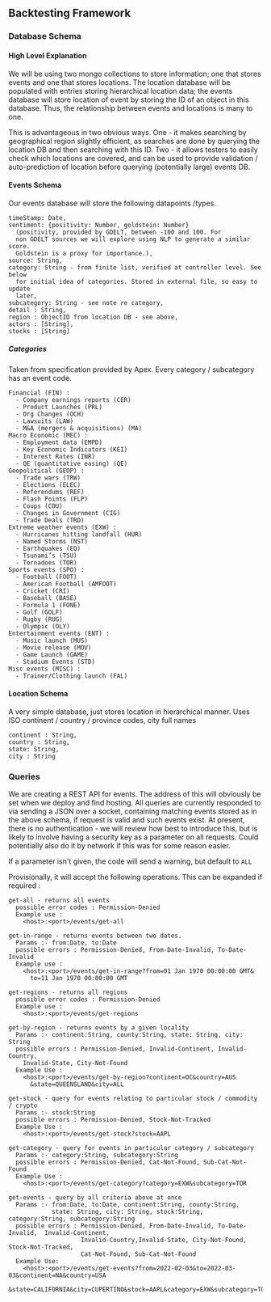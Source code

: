 ## Backtesting Framework

### Database Schema
#### High Level Explanation
We will be using two mongo collections to store information; one that stores
  events and one that stores locations. The location database will be populated
  with entries storing hierarchical location data; the events database will
  store location of event by storing the ID of an object in this database. Thus,
  the relationship between events and locations is many to one.

This is advantageous in two obvious ways. One - it makes searching by geographical
  region slightly efficient, as searches are done by querying the location DB and
  then searching with this ID. Two - it allows testers to easily check which
  locations are covered, and can be used to provide validation / auto-prediction
  of location before querying (potentially large) events DB.

#### Events Schema
Our events database will store the following datapoints /types.

    timeStamp: Date,
    sentiment: {positivity: Number, goldstein: Number}
      (positivity, provided by GDELT, between -100 and 100. For
      non GDELT sources we will explore using NLP to generate a similar score.
      Goldstein is a proxy for importance.),
    source: String,
    category: String - from finite list, verified at controller level. See below
      for initial idea of categories. Stored in external file, so easy to update
      later,
    subcategory: String - see note re category,
    detail : String,
    region : ObjectID from location DB - see above,
    actors : [String],
    stocks : [String]

##### Categories
Taken from specification provided by Apex. Every category / subcategory has an
  event code.

    Financial (FIN) :
      - Company earnings reports (CER)
      - Product Launches (PRL)
      - Org Changes (OCH)
      - Lawsuits (LAW)
      - M&A (mergers & acquisitions) (MA)
    Macro Economic (MEC) :
      - Employment data (EMPD)
      - Key Economic Indicators (KEI)
      - Interest Rates (INR)
      - QE (quantitative easing) (QE)
    Geopolitical (GEOP) :
      - Trade wars (TRW)
      - Elections (ELEC)
      - Referendums (REF)
      - Flash Points (FLP)
      - Coups (COU)
      - Changes in Government (CIG)
      - Trade Deals (TRD)
    Extreme weather events (EXW) :
      - Hurricanes hitting landfall (HUR)
      - Named Storms (NST)
      - Earthquakes (EQ)
      - Tsunami’s (TSU)
      - Tornadoes (TOR)
    Sports events (SPO) :
      - Football (FOOT)
      - American Football (AMFOOT)
      - Cricket (CRI)
      - Baseball (BASE)
      - Formula 1 (FONE)
      - Golf (GOLF)
      - Rugby (RUG)
      - Olympic (OLY)
    Entertainment events (ENT) :
      - Music launch (MUS)
      - Movie release (MOV)
      - Game Launch (GAME)
      - Stadium Events (STD)
    Misc events (MISC) :
      - Trainer/Clothing launch (FAL)

#### Location Schema
A very simple database, just stores location in hierarchical manner. Uses ISO
  continent / country / province codes, city full names

    continent : String,
    country : String,
    state: String,
    city : String

### Queries
We are creating a REST API for events. The address of this will obviously be
  set when we deploy and find hosting. All queries are currently responded to via
  sending a JSON over a socket, containing matching events stored as in the
  above schema, if request is valid and such events exist. At present, there is
  no authentication - we will review how best to introduce this, but is likely
  to involve having a security key as a parameter on all requests. Could
  potentially also do it by network if this was for some reason easier.

If a parameter isn't given, the code will send a warning, but default to `ALL`

Provisionally, it will accept the following operations. This can be expanded if
  required :

    get-all - returns all events
      possible error codes : Permission-Denied
      Example use :
        <host>:<port>/events/get-all

    get-in-range - returns events between two dates.
      Params :- from:Date, to:Date
      possible errors : Permission-Denied, From-Date-Invalid, To-Date-Invalid
      Example use :
        <host>:<port>/events/get-in-range?from=01 Jan 1970 00:00:00 GMT&
          to=11 Jan 1970 00:00:00 GMT

    get-regions - returns all regions
      possible error codes : Permission-Denied
      Example use :
        <host>:<port>/events/get-regions

    get-by-region - returns events by a given locality
      Params :- continent:String, county:String, state: String, city: String
      possible errors : Permission-Denied, Invalid-Continent, Invalid-Country,
        Invalid-State, City-Not-Found
      Example Use :
        <host>:<port>/events/get-by-region?continent=OC&country=AUS
          &state=QUEENSLAND&city=ALL

    get-stock - query for events relating to particular stock / commodity / crypto
      Params :- stock:String
      possible errors : Permission-Denied, Stock-Not-Tracked
      Example Use :
        <host>:<port>/events/get-stock?stock=AAPL

    get-category - query for events in particular category / subcategory
      Params :- category:String, subcategory:String
      possible errors : Permission-Denied, Cat-Not-Found, Sub-Cat-Not-Found
      Example Use :
        <host>:<port>/events/get-category?category=EXW&subcategory=TOR

    get-events - query by all criteria above at once
      Params :- from:Date, to:Date, continent:String, county:String, 
                state: String, city: String, stock:String, category:String, subcategory:String
      possible errors : Permission-Denied, From-Date-Invalid, To-Date-Invalid,  Invalid-Continent, 
                        Invalid-Country,Invalid-State, City-Not-Found,  Stock-Not-Tracked, 
                        Cat-Not-Found, Sub-Cat-Not-Found
      Example Use:
        <host>:<port>/events/get-events?from=2022-02-03&to=2022-03-03&continent=NA&country=USA
          &state=CALIFORNIA&city=CUPERTINO&stock=AAPL&category=EXW&subcategory=TOR
